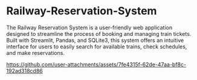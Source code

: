 # Railway-Reservation-System
The Railway Reservation System is a user-friendly web application designed to streamline the process of booking and managing train tickets. Built with Streamlit, Pandas, and SQLite3, this system offers an intuitive interface for users to easily search for available trains, check schedules, and make reservations.


https://github.com/user-attachments/assets/7fe4315f-62de-47aa-bf8c-192ad318cd86

